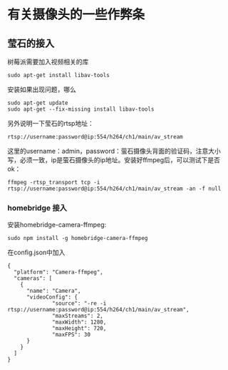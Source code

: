 # 有关摄像头的一些作弊条

## 莹石的接入

树莓派需要加入视频相关的库

```
sudo apt-get install libav-tools
```

安装如果出现问题，哪么

```
sudo apt-get update
sudo apt-get --fix-missing install libav-tools
```

另外说明一下莹石的rtsp地址：

```
rtsp://username:password@ip:554/h264/ch1/main/av_stream
```

这里的username：admin，password：萤石摄像头背面的验证码，注意大小写，必须一致，ip是萤石摄像头的ip地址。安装好ffmpeg后，可以测试下是否ok：

```
ffmpeg -rtsp_transport tcp -i rtsp://username:password@ip:554/h264/ch1/main/av_stream -an -f null
```

### homebridge 接入

安装homebridge-camera-ffmpeg:

```
sudo npm install -g homebridge-camera-ffmpeg
```

在config.json中加入

```
{
  "platform": "Camera-ffmpeg",
  "cameras": [
    {
      "name": "Camera",
      "videoConfig": {
              "source": "-re -i rtsp://username:password@ip:554/h264/ch1/main/av_stream",
              "maxStreams": 2,
              "maxWidth": 1280,
              "maxHeight": 720,
              "maxFPS": 30
      }
    }
  ]
}
```
